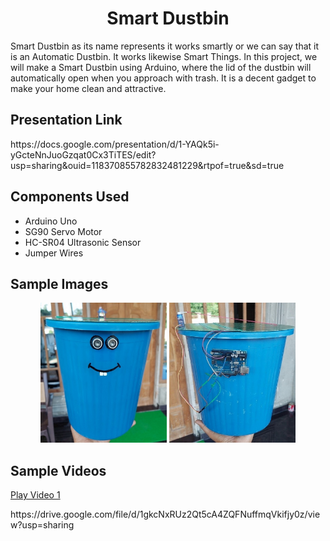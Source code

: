 <h1 align="center">Smart Dustbin</h2>
<p>Smart Dustbin as its name represents it works smartly or we can say that it is an Automatic Dustbin. It works likewise Smart Things.
In this project, we will make a Smart Dustbin using Arduino, where the lid of the dustbin will automatically open when you approach with trash. It is a decent gadget to make your home clean and attractive.</p>

<h2>Presentation Link</h2>
<p>https://docs.google.com/presentation/d/1-YAQk5i-yGcteNnJuoGzqat0Cx3TiTES/edit?usp=sharing&ouid=118370855782832481229&rtpof=true&sd=true</p>

<h2>Components Used</h2>
<ul>
  <li>Arduino Uno</li>
  <li>SG90 Servo Motor</li>
  <li>HC-SR04 Ultrasonic Sensor</li>
  <li>Jumper Wires</li>
  </ul>
  
<h2>Sample Images</h2>
<p align="center">
  <img  src="front_view.jpg" width="40%" height="20%"/>
  <img  src= "side_view.jpg" width="40%" height="20%" />
</p>
 
  
  <h2>Sample Videos</h2>
 <p> <a target="_blank" href="https://drive.google.com/file/d/15l2tHRufLWa9Co6dKif9n9zCpDa_fkbw/view?usp=sharing">Play Video 1</a></p>
 <p> https://drive.google.com/file/d/1gkcNxRUz2Qt5cA4ZQFNuffmqVkifjy0z/view?usp=sharing</p>
  
